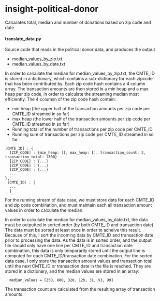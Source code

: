 # insight-political-donor
Calculates total, median and number of donations based on zip code and date

#### translate_data.py
Source code that reads in the political donor data, and produces the output 
- median_values_by_zip.txt 
- median_values_by_date.txt

In order to calculate the median for median_values_by_zip.txt, the CMTE_ID is stored in a dictionary, which contains a sub-dictionary for each zipcode that has been contributed by.  Each zip code hash contains a 4 column array.  The transaction amounts are then stored in a min heap and a max heap per zip code, in order to calculate the streaming median most efficiently.  The 4 columsn of the zip code hash contain:
 - min heap (the upper half of the transaction amounts per zip code per CMTE_ID streamed in so far)
 - max heap (the lower half of the transaction amounts per zip code per CMTE_ID streamed in so far)
 - Running total of the number of transactions per zip code per CMTE_ID
 - Running sum of transactions per zip code per CMTE_ID streamed in so far
```
[CMTE_ID] : {
  [ZIP_CODE] : {min_heap: [], max_heap: [], transaction_count: 2, transaction_total: 1300}
  [ZIP_CODE] : {...}
  [ZIP_CODE] : {...}
  [ZIP_CODE] : {...}
  ...
},
 [CMTE_ID] : {
  ...
  }
```
For the running stream of data case, we must store data for each CMTE_ID and zip code combination, and must maintain each all transaction amount values in order to calculate the median.  

In order to calculate the median for median_values_by_date.txt, the data must be outputted in sorted order (by both CMTE_ID and transaction date).  The data must be sorted at least once in order to acheive this result. Because of this, I sort the incoming data by CMTE_ID and transaction date  prior to processing the data. As the data is in sorted order, and the output file should only have one line per CMTE_ID and transaction date combination, this data is only temporarily stored until the output line is computed for each CMTE_ID/transaction date combination.  For the sorted data case, I only store the transaction amount values and transaction total  until the next CMTE_ID or transaction date in the file is reached.  They are stored in a dictionary, and the median values are stored in an array:

```
  median_values = [250, 800, 320, 129, 31, 93, 99]
```

The transaction count are calculated from the resulting array of transaction amounts.  




